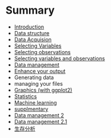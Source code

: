 # Summary

* [Introduction](README.md)
* [Data structure](data-structure.md)
* [Data Acquision](data-acquision.md)
* [Selecting Variables](selecting-variables.md)
* [Selecting observations](selecting-observations.md)
* [Selecting variables and observations](selecting-variables-and-observations.md)
* [Data management](data-management.md)
* [Enhance your output](enhance-your-output.md)
* Generating data
* managing your files
* [Graphics \(with ggplot2\)](graphics.md)
* [Statistics](statistics.md)
* [Machine learning](machine-learning.md)
* [supplmentary](supplmentary.md)
* [Data management 2](data-management-2.md)
* [Data management 2.1](data-management-21.md)
* [生存分析](sheng-cun-fen-xi.md)

